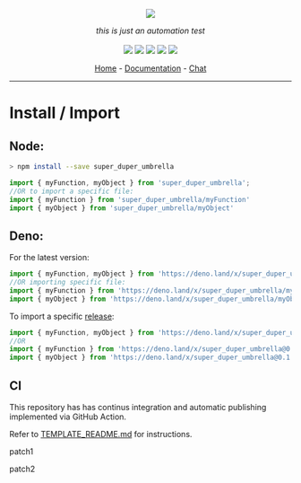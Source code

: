 
<p align="center">
    <img src="https://user-images.githubusercontent.com/6702424/80216211-00ef5280-863e-11ea-81de-59f3a3d4b8e4.png">  
</p>
<p align="center">
    <i>this is just an automation test</i>
    <br>
    <br>
    <img src="https://github.com/cahuzacf/super_duper_umbrella/workflows/ci/badge.svg?branch=dev">
    <img src="https://img.shields.io/bundlephobia/minzip/super_duper_umbrella">
    <img src="https://img.shields.io/npm/dw/super_duper_umbrella">
    <img src="https://img.shields.io/github/commit-activity/w/garronej/super_duper_umbrella">
    <img src="https://img.shields.io/npm/l/super_duper_umbrella">
</p>
<p align="center">
  <a href="https://github.com/cahuzacf/super_duper_umbrella">Home</a>
  -
  <a href="https://github.com/cahuzacf/super_duper_umbrella">Documentation</a>
  -
  <a href="https://gitter.im/super_duper_umbrella/">Chat</a>
</p>

---

# Install / Import

## Node:

```bash
> npm install --save super_duper_umbrella
```
```typescript
import { myFunction, myObject } from 'super_duper_umbrella'; 
//OR to import a specific file:
import { myFunction } from 'super_duper_umbrella/myFunction'
import { myObject } from 'super_duper_umbrella/myObject'
```

## Deno:

For the latest version:   
```typescript
import { myFunction, myObject } from 'https://deno.land/x/super_duper_umbrella/mod.ts';
//OR importing specific file: 
import { myFunction } from 'https://deno.land/x/super_duper_umbrella/myFunction.ts';
import { myObject } from 'https://deno.land/x/super_duper_umbrella/myObject.ts';
```

To import a specific [release](https://github.com/cahuzacf/super_duper_umbrella/releases):  

```typescript
import { myFunction, myObject } from 'https://deno.land/x/super_duper_umbrella@0.1.0/mod.ts';
//OR
import { myFunction } from 'https://deno.land/x/super_duper_umbrella@0.1.0/myFunction.ts';
import { myObject } from 'https://deno.land/x/super_duper_umbrella@0.1.0/myObject.ts';
```


## CI

This repository has has continus integration and automatic publishing implemented via GitHub Action. 

Refer to [TEMPLATE_README.md](https://github.com/cahuzacf/super_duper_umbrella/blob/dev/TEMPLATE_README.md) for instructions. 

patch1

patch2
